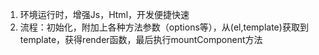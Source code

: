 1. 环境运行时，增强Js，Html，开发便捷快速
2. 流程：初始化，附加上各种方法参数（options等），从(el,template)获取到template，获得render函数，最后执行mountComponent方法